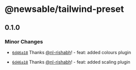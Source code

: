 # @newsable/tailwind-preset

## 0.1.0

### Minor Changes

- [`6d46a18`](https://github.com/newslaundry/newsable-tailwind-preset/commit/6d46a189363c9755176bc51cb940d4e396f6a0d6) Thanks [@nl-rishabh](https://github.com/nl-rishabh)! - feat: added colours plugin

- [`6d46a18`](https://github.com/newslaundry/newsable-tailwind-preset/commit/6d46a189363c9755176bc51cb940d4e396f6a0d6) Thanks [@nl-rishabh](https://github.com/nl-rishabh)! - feat: added scaling plugin
